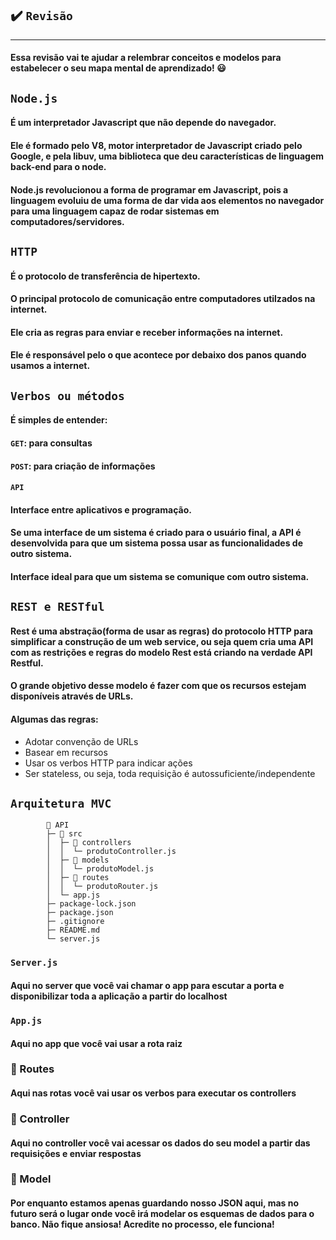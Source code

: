 ## ✔️ `Revisão`
___
#### Essa revisão vai te ajudar a relembrar conceitos e modelos para estabelecer o seu mapa mental de aprendizado! 😃

## `Node.js`
#### É um interpretador Javascript que não depende do navegador.

#### Ele é formado pelo V8, motor interpretador de Javascript criado pelo Google, e pela libuv, uma biblioteca que deu características de linguagem back-end para o node.

#### Node.js revolucionou a forma de programar em Javascript, pois a linguagem evoluiu de uma forma de dar vida aos elementos no navegador para uma linguagem capaz de rodar sistemas em computadores/servidores.

## `HTTP`
#### É o protocolo de transferência de hipertexto.

#### O principal protocolo de comunicação entre computadores utilzados na internet.

#### Ele cria as regras para enviar e receber informações na internet.

#### Ele é responsável pelo o que acontece por debaixo dos panos quando usamos a internet.

## `Verbos ou métodos`
#### É simples de entender:

#### `GET`: para consultas
#### `POST`: para criação de informações
#### `API`
#### Interface entre aplicativos e programação.

#### Se uma interface de um sistema é criado para o usuário final, a API é desenvolvida para que um sistema possa usar as funcionalidades de outro sistema.

#### Interface ideal para que um sistema se comunique com outro sistema.

## `REST e RESTful`
#### Rest é uma abstração(forma de usar as regras) do protocolo HTTP para simplificar a construção de um web service, ou seja quem cria uma API com as restrições e regras do modelo Rest está criando na verdade API Restful.

#### O grande objetivo desse modelo é fazer com que os recursos estejam disponíveis através de URLs.

#### Algumas das regras:
- Adotar convenção de URLs
- Basear em recursos
- Usar os verbos HTTP para indicar ações
- Ser stateless, ou seja, toda requisição é autossuficiente/independente
## `Arquitetura MVC`
```
        📂 API     
        ├─ 📂 src                       
        │  ├─ 📂 controllers            
        │  │  └─ produtoController.js          
        │  ├─ 📂 models                 
        │  │  └─ produtoModel.js      
        │  ├─ 📂 routes                 
        │  │  └─ produtoRouter.js            
        │  └─ app.js                 
        ├─ package-lock.json         
        ├─ package.json  
        ├─ .gitignore 
        ├─ README.md             
        └─ server.js
```
### `Server.js`
#### Aqui no server que você vai chamar o app para escutar a porta e disponibilizar toda a aplicação a partir do localhost

### `App.js`
#### Aqui no app que você vai usar a rota raiz

### 📂 Routes
#### Aqui nas rotas você vai usar os verbos para executar os controllers

### 📂 Controller
#### Aqui no controller você vai acessar os dados do seu model a partir das requisições e enviar respostas

### 📂 Model
#### Por enquanto estamos apenas guardando nosso JSON aqui, mas no futuro será o lugar onde você irá modelar os esquemas de dados para o banco. Não fique ansiosa! Acredite no processo, ele funciona!

